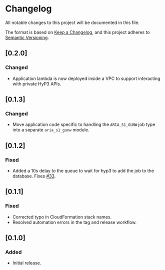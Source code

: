 # Changelog
All notable changes to this project will be documented in this file.

The format is based on [Keep a Changelog](https://keepachangelog.com/en/1.0.0/),
and this project adheres to [Semantic Versioning](https://semver.org/spec/v2.0.0.html).

## [0.2.0]

### Changed
- Application lambda is now deployed inside a VPC to support interacting with private HyP3 APIs.

## [0.1.3]

### Changed
- Move application code specific to handling the `ARIA_S1_GUNW` job type into a separate `aria_s1_gunw` module.

## [0.1.2]

### Fixed
- Added a 10s delay to the queue to wait for hyp3 to add the job to the database. Fixes [#33](https://github.com/ASFHyP3/ingest-adapter/issues/33).

## [0.1.1]

### Fixed
- Corrected typo in CloudFormation stack names.
- Resolved automation errors in the tag and release workflow.

## [0.1.0]

### Added
- Initial release.

